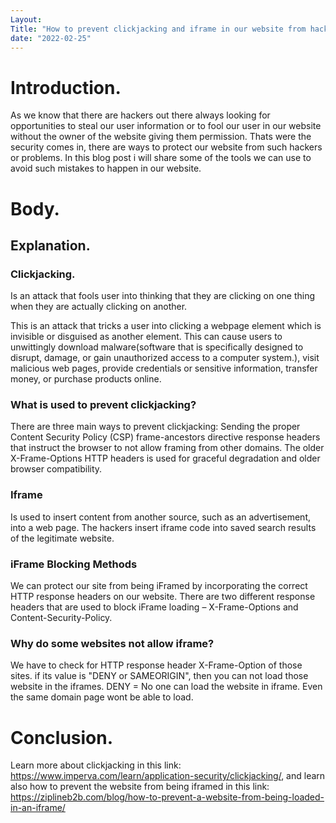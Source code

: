 ```yaml
---
Layout: 
Title: "How to prevent clickjacking and iframe in our website from hackers."
date: "2022-02-25"
---
```


# Introduction.

As we know that there are hackers out there always looking for opportunities to steal our user information or to fool our user in our website without the owner of the website giving them permission. Thats were the security comes in, there are ways to protect our website from such hackers or problems.
In this blog post i will share some of the tools we can use to avoid such mistakes to happen in our website.

# Body.

## Explanation.

### Clickjacking.

Is an attack that fools user into thinking that they are clicking on one thing when they are actually clicking on another.

This is an attack that tricks a user into clicking a webpage element which is invisible or disguised as another element. This can cause users to unwittingly download malware(software that is specifically designed to disrupt, damage, or gain unauthorized access to a computer system.), visit malicious web pages, provide credentials or sensitive information, transfer money, or purchase products online.

### What is used to prevent clickjacking?

There are three main ways to prevent clickjacking: Sending the proper Content Security Policy (CSP) frame-ancestors directive response headers that instruct the browser to not allow framing from other domains. The older X-Frame-Options HTTP headers is used for graceful degradation and older browser compatibility.


### Iframe

Is used to insert content from another source, such as an advertisement, into a web page. The hackers insert iframe code into saved search results of the legitimate website.


### iFrame Blocking Methods

We can protect our site from being iFramed by incorporating the correct HTTP response headers on our website. There are two different response headers that are used to block iFrame loading – X-Frame-Options and Content-Security-Policy.

### Why do some websites not allow iframe?

We have to check for HTTP response header X-Frame-Option of those sites. if its value is "DENY or SAMEORIGIN", then you can not load those website in the iframes. DENY = No one can load the website in iframe. Even the same domain page wont be able to load.



# Conclusion.

Learn more about clickjacking in this link: https://www.imperva.com/learn/application-security/clickjacking/, and learn also how to prevent the website from being iframed in this link: https://ziplineb2b.com/blog/how-to-prevent-a-website-from-being-loaded-in-an-iframe/